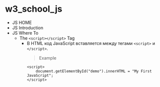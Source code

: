 # w3_school_js

- JS HOME
- JS Introduction
- JS Where To
    - The `<script></script>` Tag
        - В HTML код JavaScript вставляется между тегами `<script>` и
            `</script>`.
            > Example
            ```
            <script>
                document.getElementById("demo").innerHTML = "My First JavaScript";
            </script>
            ```
